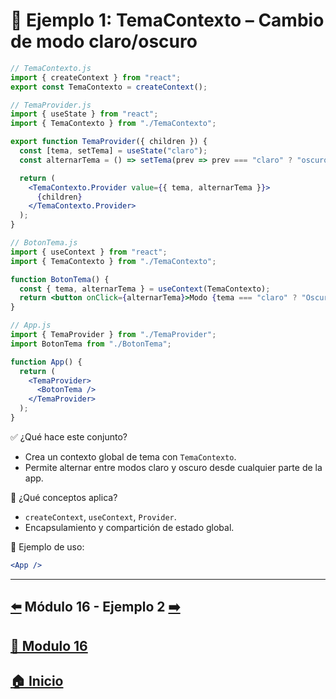# 🧪 Ejemplo 1: TemaContexto – Cambio de modo claro/oscuro

```jsx
// TemaContexto.js
import { createContext } from "react";
export const TemaContexto = createContext();
```

```jsx
// TemaProvider.js
import { useState } from "react";
import { TemaContexto } from "./TemaContexto";

export function TemaProvider({ children }) {
  const [tema, setTema] = useState("claro");
  const alternarTema = () => setTema(prev => prev === "claro" ? "oscuro" : "claro");

  return (
    <TemaContexto.Provider value={{ tema, alternarTema }}>
      {children}
    </TemaContexto.Provider>
  );
}
```

```jsx
// BotonTema.js
import { useContext } from "react";
import { TemaContexto } from "./TemaContexto";

function BotonTema() {
  const { tema, alternarTema } = useContext(TemaContexto);
  return <button onClick={alternarTema}>Modo {tema === "claro" ? "Oscuro 🌙" : "Claro ☀️"}</button>;
}
```

```jsx
// App.js
import { TemaProvider } from "./TemaProvider";
import BotonTema from "./BotonTema";

function App() {
  return (
    <TemaProvider>
      <BotonTema />
    </TemaProvider>
  );
}
```

✅ ¿Qué hace este conjunto?

* Crea un contexto global de tema con `TemaContexto`.
* Permite alternar entre modos claro y oscuro desde cualquier parte de la app.

🧠 ¿Qué conceptos aplica?

* `createContext`, `useContext`, `Provider`.
* Encapsulamiento y compartición de estado global.

📌 Ejemplo de uso:

```jsx
<App />
```
---

## [⬅️](../../Modulo_15:_Custom_Hooks/Modulo_15.md) Módulo 16 - Ejemplo 2 [➡️](../Ejemplos/Ejemplo_2.md) 
## [📄 Modulo 16](../Modulo_16.md)
## [🏠 Inicio](../../README.md)
